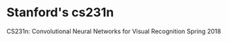 Stanford's cs231n
============
CS231n: Convolutional Neural Networks for Visual Recognition
Spring 2018